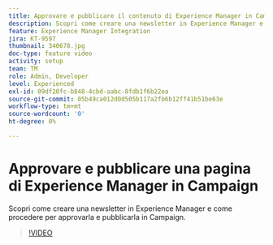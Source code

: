 ```yaml
---
title: Approvare e pubblicare il contenuto di Experience Manager in Campaign
description: Scopri come creare una newsletter in Experience Manager e come procedere per approvarla e pubblicarla in Campaign.
feature: Experience Manager Integration
jira: KT-9597
thumbnail: 340678.jpg
doc-type: feature video
activity: setup
team: TM
role: Admin, Developer
level: Experienced
exl-id: 09df20fc-b848-4cbd-aabc-8fdb1f6b22ea
source-git-commit: 05b49ca012d0d505b117a2fb6b12ff41b51be63e
workflow-type: tm+mt
source-wordcount: '0'
ht-degree: 0%

---
```


# Approvare e pubblicare una pagina di Experience Manager in Campaign

Scopri come creare una newsletter in Experience Manager e come procedere per approvarla e pubblicarla in Campaign.

>[!VIDEO](https://video.tv.adobe.com/v/340678?quality=12&learn=on)
